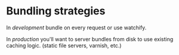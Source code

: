 
# Bundling strategies

In *development* bundle on every request or use watchify.

In *production* you'll want to server bundles from disk to use existing
caching logic. (static file servers, varnish, etc.)

